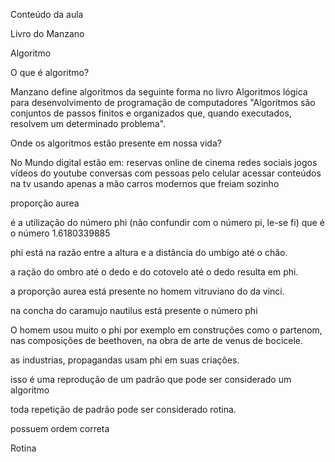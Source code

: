 Conteúdo da aula

Livro do Manzano



Algoritmo

O que é algoritmo?

Manzano define algoritmos da seguinte forma no livro Algoritmos lógica para desenvolvimento de programação de computadores
"Algoritmos são conjuntos de passos finitos e organizados que, quando executados, resolvem um determinado problema".

Onde os algoritmos estão presente em nossa vida?

No Mundo digital estão em:
reservas online de cinema
redes sociais
jogos
vídeos do youtube
conversas com pessoas pelo celular
acessar conteúdos na tv usando apenas a mão
carros modernos que freiam sozinho

proporção aurea

é a utilização do número phi (não confundir com o número pi, le-se fi) que é o número 1.6180339885 

phi está na razão entre a altura e a distância do umbigo até o chão.

a ração do ombro até o dedo e do cotovelo até o dedo resulta em phi.

a proporção aurea está presente no homem vitruviano do da vinci.

na concha do caramujo nautilus está presente o número phi

O homem usou muito o phi por exemplo em construções como o partenom, nas composições de beethoven, na obra de arte de venus de bocicele.

as industrias, propagandas usam phi em suas criações.

isso é uma reprodução de um padrão que pode ser considerado um algoritmo

toda repetição de padrão pode ser considerado rotina.	

possuem ordem correta

Rotina


